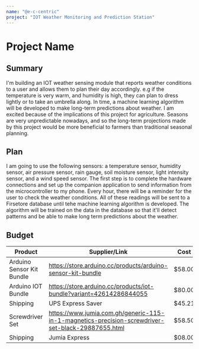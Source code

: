 ```yaml
---
name: "@e-c-centric"
project: "IOT Weather Monitoring and Prediction Station"
---
```


# Project Name

## Summary

I'm building an IOT weather sensing module that reports weather conditions to a user and allows them to plan their day accordingly. e.g
if the temperature is very warm, and humidity is high, they can plan to dress lightly or to take an umbrella along. In time, a machine learning algorithm
will be developed to make long-term predictions about weather. I am excited because of the implications of this project for agriculture.
Seasons are very unpredictable nowadays, and so the long-term projections made by this project would be more beneficial to farmers than traditional seasonal planning.

## Plan

I am going to use the following sensors: a temperature sensor, humidity sensor, air pressure sensor, rain gauge, soil moisture sensor, light intensity sensor, and a wind speed sensor.
The first step is to complete the hardware connections and set up the companion application to send information from the microcontroller to my phone. Every hour, there will be a reminder for the user to
check the weather conditions. All of these readings will be sent to a Firsetore database until tehe machine learning algorithm is developed.
The algorithm will be trained on the data in the database so that it'll detect patterns and be able to make long term predictions about the weather.

## Budget

| Product                     | Supplier/Link                                                                                     | Cost   |
| --------------------------- | --------------------------------------------------------------------                              | ------ |
| Arduino Sensor Kit Bundle   | https://store.arduino.cc/products/arduino-sensor-kit-bundle                                       | $58.00 |
| Arduino IOT Bundle          | https://store.arduino.cc/products/iot-bundle?variant=42614286844055                               | $80.00 |
| Shipping                    | UPS Express Saver                                                                                 | $45.21 |
| Screwdriver Set             | https://www.jumia.com.gh/generic-115-in-1-magnetics-precision-screwdriver-set-black-29887655.html | $58.50 |
| Shipping                    | Jumia Express                                                                                     | $08.00 |
